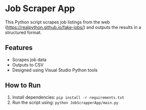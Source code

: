 # Job Scraper App

This Python script scrapes job listings from the web (https://realpython.github.io/fake-jobs/) and outputs the results in a structured format.

## Features
- Scrapes job data
- Outputs to CSV
- Designed using Visual Studio Python tools

## How to Run
1. Install dependencies: `pip install -r requirements.txt`
2. Run the script using: `python JobScrapperApp/main.py`

